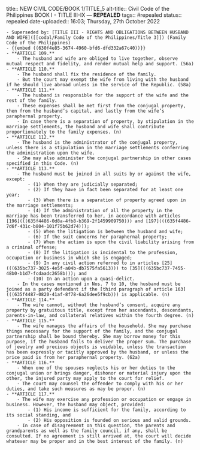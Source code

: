 title:: NEW CIVIL CODE/BOOK 1/TITLE_5
alt-title:: Civil Code of the Philippines BOOK I - TITLE III-IX —  **REPEALED**
tags:: #repealed
status:: repealed
date-uploaded:: 16:03; Thursday, 27th October 2022

	- Superseded by: [TITLE III - RIGHTS AND OBLIGATIONS BETWEEN HUSBAND AND WIFE]([[codal/Family Code of the Philippines/Title 3]]) (Family Code of the Philippines)
	- {{embed ((630f4e85-3674-4960-bfd6-dfd332a67c40))}}
	- **ARTICLE 109.**
		- The husband and wife are obliged to live together, observe mutual respect and fidelity, and render mutual help and support. (56a)
	- **ARTICLE 110.**
		- The husband shall fix the residence of the family.
		- But the court may exempt the wife from living with the husband if he should live abroad unless in the service of the Republic. (58a)
	- **ARTICLE 111.**
		- The husband is responsible for the support of the wife and the rest of the family.
		- These expenses shall be met first from the conjugal property, then from the husband’s capital, and lastly from the wife’s paraphernal property.
		- In case there is a separation of property, by stipulation in the marriage settlements, the husband and wife shall contribute proportionately to the family expenses. (n)
	- **ARTICLE 112.**
		- The husband is the administrator of the conjugal property, unless there is a stipulation in the marriage settlements conferring the administration upon the wife.
		- She may also administer the conjugal partnership in other cases specified in this Code. (n)
	- **ARTICLE 113.**
		- The husband must be joined in all suits by or against the wife, except:
			- (1) When they are judicially separated;
			- (2) If they have in fact been separated for at least one year;
			- (3) When there is a separation of property agreed upon in the marriage settlements;
			- (4) If the administration of all the property in the marriage has been transferred to her, in accordance with articles [196](((635f4486-0d8a-4fb8-b369-2f1459909750))) and [197](((635f4486-7d6f-431c-b804-101f75b62d74)));
			- (5) When the litigation is between the husband and wife;
			- (6) If the suit concerns her paraphernal property;
			- (7) When the action is upon the civil liability arising from a criminal offense;
			- (8) If the litigation is incidental to the profession, occupation or business in which she is engaged;
			- (9) In any civil action referred to in articles [25](((635bc737-3025-4e5f-a04b-db7575fa5613))) to [35](((635bc737-7455-48b0-b1d7-fcdaadc2658b))); and
			- (10) In an action upon a quasi-delict.
		- In the cases mentioned in Nos. 7 to 10, the husband must be joined as a party defendant if the [third paragraph of article 163](((635f4487-0820-41af-8f78-6a26dee5f9cb))) is applicable. (n)
	- **ARTICLE 114.**
		- The wife cannot, without the husband’s consent, acquire any property by gratuitous title, except from her ascendants, descendants, parents-in-law, and collateral relatives within the fourth degree. (n)
	- **ARTICLE 115.**
		- The wife manages the affairs of the household. She may purchase things necessary for the support of the family, and the conjugal partnership shall be bound thereby. She may borrow money for this purpose, if the husband fails to deliver the proper sum. The purchase of jewelry and precious objects is voidable, unless the transaction has been expressly or tacitly approved by the husband, or unless the price paid is from her paraphernal property. (62a)
	- **ARTICLE 116.**
		- When one of the spouses neglects his or her duties to the conjugal union or brings danger, dishonor or material injury upon the other, the injured party may apply to the court for relief.
		- The court may counsel the offender to comply with his or her duties, and take such measures as may be proper. (n)
	- **ARTICLE 117.**
		- The wife may exercise any profession or occupation or engage in business. However, the husband may object, provided:
			- (1) His income is sufficient for the family, according to its social standing, and
			- (2) His opposition is founded on serious and valid grounds.
		- In case of disagreement on this question, the parents and grandparents as well as the family council, if any, shall be consulted. If no agreement is still arrived at, the court will decide whatever may be proper and in the best interest of the family. (n)